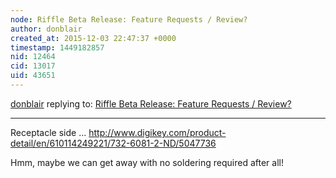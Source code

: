 ```yaml
---
node: Riffle Beta Release: Feature Requests / Review? 
author: donblair
created_at: 2015-12-03 22:47:37 +0000
timestamp: 1449182857
nid: 12464
cid: 13017
uid: 43651
---
```




[donblair](../profile/donblair) replying to: [Riffle Beta Release: Feature Requests / Review? ](../notes/donblair/11-30-2015/riffle-beta-release-feature-requests-review)

----
Receptacle side ... http://www.digikey.com/product-detail/en/610114249221/732-6081-2-ND/5047736


Hmm, maybe we can get away with no soldering required after all!